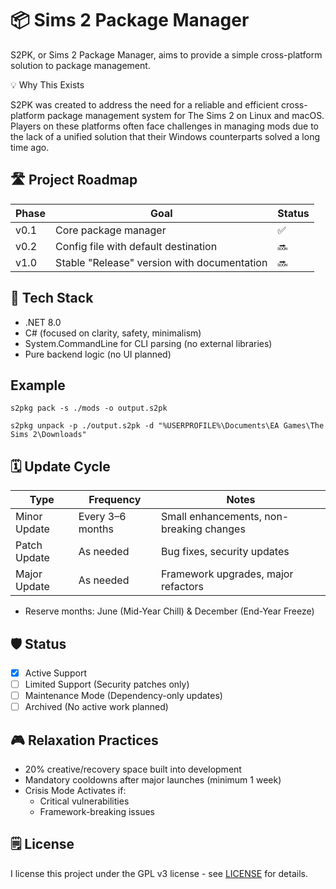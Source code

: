 # 📦 Sims 2 Package Manager

S2PK, or Sims 2 Package Manager, aims to provide a simple cross-platform solution to package management.

💡 Why This Exists

S2PK was created to address the need for a reliable and efficient cross-platform package management system for The Sims 2 on Linux and macOS. Players on these platforms often face challenges in managing mods due to the lack of a unified solution that their Windows counterparts solved a long time ago.

## 🛣️ Project Roadmap

| Phase | Goal                                        | Status |
| ----- | ------------------------------------------- | ------ |
| v0.1  | Core package manager                        | ✅      |
| v0.2  | Config file with default destination        | 🔜     |
| v1.0  | Stable "Release" version with documentation | 🔜     |

## 🧩 Tech Stack

- .NET 8.0
- C# (focused on clarity, safety, minimalism)
- System.CommandLine for CLI parsing (no external libraries)
- Pure backend logic (no UI planned)

## Example

```shell
s2pkg pack -s ./mods -o output.s2pk
```

```
s2pkg unpack -p ./output.s2pk -d "%USERPROFILE%\Documents\EA Games\The Sims 2\Downloads"
```

## 🗓️ Update Cycle

| Type         | Frequency        | Notes                                    |
| ------------ | ---------------- | ---------------------------------------- |
| Minor Update | Every 3–6 months | Small enhancements, non-breaking changes |
| Patch Update | As needed        | Bug fixes, security updates              |
| Major Update | As needed        | Framework upgrades, major refactors      |

- Reserve months: June (Mid-Year Chill) & December (End-Year Freeze)

## 🛡️ Status

- [x] Active Support
- [ ] Limited Support (Security patches only)
- [ ] Maintenance Mode (Dependency-only updates)
- [ ] Archived (No active work planned)

## 🎮 Relaxation Practices

- 20% creative/recovery space built into development
- Mandatory cooldowns after major launches (minimum 1 week)
- Crisis Mode Activates if:
  - Critical vulnerabilities
  - Framework-breaking issues

## 🗒️ License

I license this project under the GPL v3 license - see [LICENSE](LICENSE) for details.
